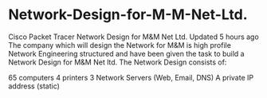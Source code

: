 # Network-Design-for-M-M-Net-Ltd.
Cisco Packet Tracer Network Design for M&M Net Ltd.
 Updated 5 hours ago
The company which will design the Network for M&M is high profile Network Engineering structured and have been given the task to build a Network Design for M&M Net ltd. The Network Design consists of:

65 computers
4 printers
3 Network Servers (Web, Email, DNS)
A private IP address (static)
